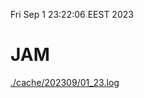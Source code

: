 Fri Sep  1 23:22:06 EEST 2023
# JAM
<a href='./cache/202309/01_23.log'>./cache/202309/01_23.log</a>
